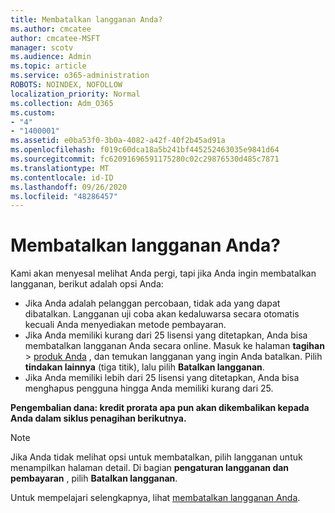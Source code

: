 ```yaml
---
title: Membatalkan langganan Anda?
ms.author: cmcatee
author: cmcatee-MSFT
manager: scotv
ms.audience: Admin
ms.topic: article
ms.service: o365-administration
ROBOTS: NOINDEX, NOFOLLOW
localization_priority: Normal
ms.collection: Adm_O365
ms.custom:
- "4"
- "1400001"
ms.assetid: e0ba53f0-3b0a-4082-a42f-40f2b45ad91a
ms.openlocfilehash: f019c60dca18a5b241bf445252463035e9841d64
ms.sourcegitcommit: fc62091696591175280c02c29876530d485c7871
ms.translationtype: MT
ms.contentlocale: id-ID
ms.lasthandoff: 09/26/2020
ms.locfileid: "48286457"
---
```

# <a name="canceling-your-subscription"></a>Membatalkan langganan Anda?

Kami akan menyesal melihat Anda pergi, tapi jika Anda ingin membatalkan langganan, berikut adalah opsi Anda:
  
- Jika Anda adalah pelanggan percobaan, tidak ada yang dapat dibatalkan. Langganan uji coba akan kedaluwarsa secara otomatis kecuali Anda menyediakan metode pembayaran.
- Jika Anda memiliki kurang dari 25 lisensi yang ditetapkan, Anda bisa membatalkan langganan Anda secara online. Masuk ke halaman **tagihan** \> [produk Anda](https://go.microsoft.com/fwlink/p/?linkid=842054) , dan temukan langganan yang ingin Anda batalkan. Pilih **tindakan lainnya** (tiga titik), lalu pilih **Batalkan langganan**.
- Jika Anda memiliki lebih dari 25 lisensi yang ditetapkan, Anda bisa menghapus pengguna hingga Anda memiliki kurang dari 25.
  
**Pengembalian dana: kredit prorata apa pun akan dikembalikan kepada Anda dalam siklus penagihan berikutnya.**

> [!NOTE]
> Jika Anda tidak melihat opsi untuk membatalkan, pilih langganan untuk menampilkan halaman detail. Di bagian **pengaturan langganan dan pembayaran** , pilih **Batalkan langganan**.

Untuk mempelajari selengkapnya, lihat [membatalkan langganan Anda](https://docs.microsoft.com/microsoft-365/commerce/subscriptions/cancel-your-subscription).